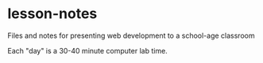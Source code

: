 lesson-notes
============

Files and notes for presenting web development to a school-age classroom

Each "day" is a 30-40 minute computer lab time.

